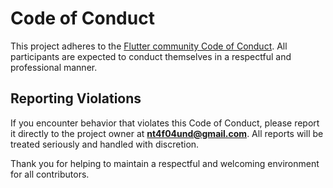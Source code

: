 # Code of Conduct

This project adheres to the [Flutter community Code of Conduct](https://github.com/flutter/flutter/blob/master/CODE_OF_CONDUCT.md). All participants are expected to conduct themselves in a respectful and professional manner.

## Reporting Violations

If you encounter behavior that violates this Code of Conduct, please report it directly to the project owner at **nt4f04und@gmail.com**. All reports will be treated seriously and handled with discretion.

Thank you for helping to maintain a respectful and welcoming environment for all contributors.
